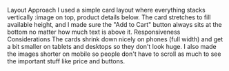Layout Approach
I used a simple card layout where everything stacks vertically :image on top, product details below. The card stretches to fill available height, and I made sure the "Add to Cart" button always sits at the bottom no matter how much text is above it.
Responsiveness Considerations
The cards shrink down nicely on phones (full width) and get a bit smaller on tablets and desktops so they don't look huge. I also made the images shorter on mobile so people don't have to scroll as much to see the important stuff like price and buttons.
